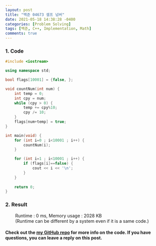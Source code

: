```yaml
---
layout: post
title: "백준 04673 셀프 넘버"
date: 2021-05-18 14:38:28 -0400
categories: [Problem Solving]
tags: [백준, C++, Implementation, Math]
comments: true
---
```


### 1. Code
```cpp
#include <iostream>

using namespace std;

bool flags[10001] = {false, };

void countNum(int num) {
    int temp = 0;
    int cpy = num;
    while (cpy > 0) {
        temp += cpy%10;
        cpy /= 10;
    }
    flags[num+temp] = true; 
}

int main(void) {
    for (int i=0 ; i<10001 ; i++) {
        countNum(i);
    }

    for (int i=1 ; i<10001 ; i++) {
        if (flags[i]==false) {
            cout << i << '\n';
        }
    } 
    
    return 0;
}
```

### 2. Result
&nbsp;&nbsp;&nbsp;&nbsp;&nbsp;&nbsp;&nbsp;&nbsp;Runtime : 0 ms, Memory usage : 2028 KB  
&nbsp;&nbsp;&nbsp;&nbsp;&nbsp;&nbsp;&nbsp;&nbsp;(Runtime can be different by a system even if it is a same code.)

#### Check out the [my GitHub repo][hyuk-gh] for more info on the code. If you have questions, you can leave a reply on this post.
[hyuk-gh]: https://github.com/dlgur1994/StudyAlgorithms
